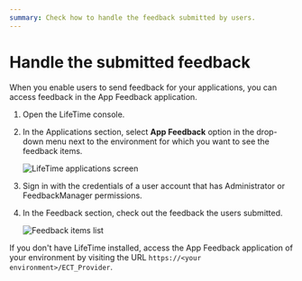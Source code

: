 ```yaml
---
summary: Check how to handle the feedback submitted by users.
---
```


# Handle the submitted feedback

When you enable users to send feedback for your applications, you can access feedback in the App Feedback application.

1. Open the LifeTime console.

1. In the Applications section, select **App Feedback** option in the drop-down menu next to the environment for which you want to see the feedback items.

    ![LifeTime applications screen](images/app-feedback-handle-3.png?width=800)

1. Sign in with the credentials of a user account that has Administrator or FeedbackManager permissions.

1. In the Feedback section, check out the feedback the users submitted.

    ![Feedback items list](images/app-feedback-handle-1.png?width=800)

<div class="info" markdown="1">

If you don't have LifeTime installed, access the App Feedback application of your environment by visiting the URL `https://<your environment>/ECT_Provider`.

</div>
